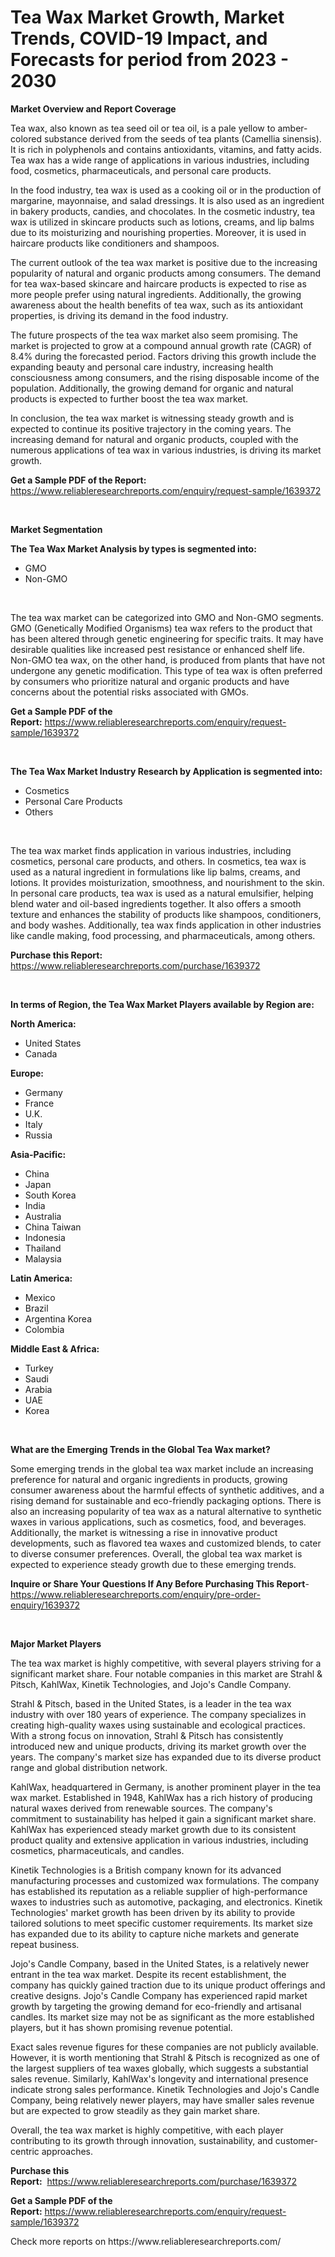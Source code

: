 <p><h1>Tea Wax Market Growth, Market Trends, COVID-19 Impact, and Forecasts for period from 2023 - 2030</h1></p><p><strong>Market Overview and Report Coverage</strong></p>
<p><p>Tea wax, also known as tea seed oil or tea oil, is a pale yellow to amber-colored substance derived from the seeds of tea plants (Camellia sinensis). It is rich in polyphenols and contains antioxidants, vitamins, and fatty acids. Tea wax has a wide range of applications in various industries, including food, cosmetics, pharmaceuticals, and personal care products.</p><p>In the food industry, tea wax is used as a cooking oil or in the production of margarine, mayonnaise, and salad dressings. It is also used as an ingredient in bakery products, candies, and chocolates. In the cosmetic industry, tea wax is utilized in skincare products such as lotions, creams, and lip balms due to its moisturizing and nourishing properties. Moreover, it is used in haircare products like conditioners and shampoos.</p><p>The current outlook of the tea wax market is positive due to the increasing popularity of natural and organic products among consumers. The demand for tea wax-based skincare and haircare products is expected to rise as more people prefer using natural ingredients. Additionally, the growing awareness about the health benefits of tea wax, such as its antioxidant properties, is driving its demand in the food industry.</p><p>The future prospects of the tea wax market also seem promising. The market is projected to grow at a compound annual growth rate (CAGR) of 8.4% during the forecasted period. Factors driving this growth include the expanding beauty and personal care industry, increasing health consciousness among consumers, and the rising disposable income of the population. Additionally, the growing demand for organic and natural products is expected to further boost the tea wax market.</p><p>In conclusion, the tea wax market is witnessing steady growth and is expected to continue its positive trajectory in the coming years. The increasing demand for natural and organic products, coupled with the numerous applications of tea wax in various industries, is driving its market growth.</p></p>
<p><strong>Get a Sample PDF of the Report:</strong> <a href="https://www.reliableresearchreports.com/enquiry/request-sample/1639372">https://www.reliableresearchreports.com/enquiry/request-sample/1639372</a></p>
<p>&nbsp;</p>
<p><strong>Market Segmentation</strong></p>
<p><strong>The Tea Wax Market Analysis by types is segmented into:</strong></p>
<p><ul><li>GMO</li><li>Non-GMO</li></ul></p>
<p>&nbsp;</p>
<p><p>The tea wax market can be categorized into GMO and Non-GMO segments. GMO (Genetically Modified Organisms) tea wax refers to the product that has been altered through genetic engineering for specific traits. It may have desirable qualities like increased pest resistance or enhanced shelf life. Non-GMO tea wax, on the other hand, is produced from plants that have not undergone any genetic modification. This type of tea wax is often preferred by consumers who prioritize natural and organic products and have concerns about the potential risks associated with GMOs.</p></p>
<p><strong>Get a Sample PDF of the Report:</strong>&nbsp;<a href="https://www.reliableresearchreports.com/enquiry/request-sample/1639372">https://www.reliableresearchreports.com/enquiry/request-sample/1639372</a></p>
<p>&nbsp;</p>
<p><strong>The Tea Wax Market Industry Research by Application is segmented into:</strong></p>
<p><ul><li>Cosmetics</li><li>Personal Care Products</li><li>Others</li></ul></p>
<p>&nbsp;</p>
<p><p>The tea wax market finds application in various industries, including cosmetics, personal care products, and others. In cosmetics, tea wax is used as a natural ingredient in formulations like lip balms, creams, and lotions. It provides moisturization, smoothness, and nourishment to the skin. In personal care products, tea wax is used as a natural emulsifier, helping blend water and oil-based ingredients together. It also offers a smooth texture and enhances the stability of products like shampoos, conditioners, and body washes. Additionally, tea wax finds application in other industries like candle making, food processing, and pharmaceuticals, among others.</p></p>
<p><strong>Purchase this Report:</strong>&nbsp; <a href="https://www.reliableresearchreports.com/purchase/1639372">https://www.reliableresearchreports.com/purchase/1639372</a></p>
<p>&nbsp;</p>
<p><strong>In terms of Region, the Tea Wax Market Players available by Region are:</strong></p>
<p>
    <p> <strong> North America: </strong>
        <ul>
            <li>United States</li>
            <li>Canada</li>
        </ul>
        </p> 
    <p> <strong> Europe: </strong>
        <ul>
            <li>Germany</li>
            <li>France</li>
            <li>U.K.</li>
            <li>Italy</li>
            <li>Russia</li>
        </ul>
        </p> 
    <p> <strong> Asia-Pacific: </strong>
        <ul>
            <li>China</li>
            <li>Japan</li>
            <li>South Korea</li>
            <li>India</li>
            <li>Australia</li>
            <li>China Taiwan</li>
            <li>Indonesia</li>
            <li>Thailand</li>
            <li>Malaysia</li>
        </ul>
        </p> 
    <p> <strong> Latin America: </strong>
        <ul>
            <li>Mexico</li>
            <li>Brazil</li>
            <li>Argentina Korea</li>
            <li>Colombia</li>
        </ul>
        </p> 
    <p> <strong> Middle East & Africa: </strong>
        <ul>
            <li>Turkey</li>
            <li>Saudi</li>
            <li>Arabia</li>
            <li>UAE</li>
            <li>Korea</li>
        </ul>
    </p>
    </p>
<p>&nbsp;</p>
<p><strong>What are the Emerging Trends in the Global Tea Wax market?</strong></p>
<p><p>Some emerging trends in the global tea wax market include an increasing preference for natural and organic ingredients in products, growing consumer awareness about the harmful effects of synthetic additives, and a rising demand for sustainable and eco-friendly packaging options. There is also an increasing popularity of tea wax as a natural alternative to synthetic waxes in various applications, such as cosmetics, food, and beverages. Additionally, the market is witnessing a rise in innovative product developments, such as flavored tea waxes and customized blends, to cater to diverse consumer preferences. Overall, the global tea wax market is expected to experience steady growth due to these emerging trends.</p></p>
<p><strong>Inquire or Share Your Questions If Any Before Purchasing This Report</strong>- <a href="https://www.reliableresearchreports.com/enquiry/pre-order-enquiry/1639372">https://www.reliableresearchreports.com/enquiry/pre-order-enquiry/1639372</a></p>
<p>&nbsp;</p>
<p><strong>Major Market Players</strong></p>
<p><p>The tea wax market is highly competitive, with several players striving for a significant market share. Four notable companies in this market are Strahl & Pitsch, KahlWax, Kinetik Technologies, and Jojo's Candle Company.</p><p>Strahl & Pitsch, based in the United States, is a leader in the tea wax industry with over 180 years of experience. The company specializes in creating high-quality waxes using sustainable and ecological practices. With a strong focus on innovation, Strahl & Pitsch has consistently introduced new and unique products, driving its market growth over the years. The company's market size has expanded due to its diverse product range and global distribution network.</p><p>KahlWax, headquartered in Germany, is another prominent player in the tea wax market. Established in 1948, KahlWax has a rich history of producing natural waxes derived from renewable sources. The company's commitment to sustainability has helped it gain a significant market share. KahlWax has experienced steady market growth due to its consistent product quality and extensive application in various industries, including cosmetics, pharmaceuticals, and candles.</p><p>Kinetik Technologies is a British company known for its advanced manufacturing processes and customized wax formulations. The company has established its reputation as a reliable supplier of high-performance waxes to industries such as automotive, packaging, and electronics. Kinetik Technologies' market growth has been driven by its ability to provide tailored solutions to meet specific customer requirements. Its market size has expanded due to its ability to capture niche markets and generate repeat business.</p><p>Jojo's Candle Company, based in the United States, is a relatively newer entrant in the tea wax market. Despite its recent establishment, the company has quickly gained traction due to its unique product offerings and creative designs. Jojo's Candle Company has experienced rapid market growth by targeting the growing demand for eco-friendly and artisanal candles. Its market size may not be as significant as the more established players, but it has shown promising revenue potential.</p><p>Exact sales revenue figures for these companies are not publicly available. However, it is worth mentioning that Strahl & Pitsch is recognized as one of the largest suppliers of tea waxes globally, which suggests a substantial sales revenue. Similarly, KahlWax's longevity and international presence indicate strong sales performance. Kinetik Technologies and Jojo's Candle Company, being relatively newer players, may have smaller sales revenue but are expected to grow steadily as they gain market share.</p><p>Overall, the tea wax market is highly competitive, with each player contributing to its growth through innovation, sustainability, and customer-centric approaches.</p></p>
<p><strong>Purchase this Report:</strong>&nbsp;&nbsp;<a href="https://www.reliableresearchreports.com/purchase/1639372">https://www.reliableresearchreports.com/purchase/1639372</a></p>
<p></p>
<p><strong>Get a Sample PDF of the Report:</strong>&nbsp;<a href="https://www.reliableresearchreports.com/enquiry/request-sample/1639372">https://www.reliableresearchreports.com/enquiry/request-sample/1639372</a></p>
<p>Check more reports on https://www.reliableresearchreports.com/</p>